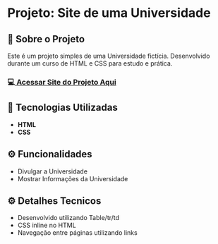 <h1>Projeto: Site de uma Universidade</h1>

<h2>📌 Sobre o Projeto</h2>
<p>Este é um projeto simples de uma Universidade fictícia. Desenvolvido durante um curso de HTML e CSS para estudo e prática.</p>

<h3>💻<a href="https://deangelleses.github.io/site_universidade_simples-HTML-CSS/" target="_blank"> Acessar Site do Projeto Aqui</a></h3>

<h2>🚀 Tecnologias Utilizadas</h2>
<ul>
  <li><b>HTML</b></li>
  <li><b>CSS</b></li>
</ul>

<h2>⚙️ Funcionalidades</h2>
<ul>
  <li>Divulgar a Universidade</li>
  <li>Mostrar Informações da Universidade</li>
</ul>

<h2>⚙️ Detalhes Tecnicos</h2>
<ul>
  <li>Desenvolvido utilizando Table/tr/td</li>
  <li>CSS inline no HTML</li>
  <li>Navegação entre páginas utilizando links</li>
</ul>
